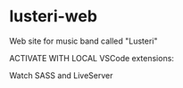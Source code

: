 # lusteri-web
Web site for music band called "Lusteri"


ACTIVATE WITH LOCAL VSCode extensions:

Watch SASS and LiveServer
